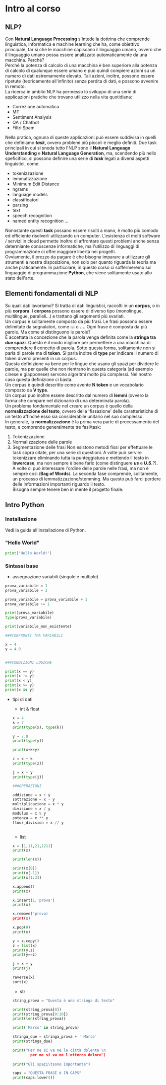 # Intro al corso

## NLP?

Con **Natural Language Processing** s'intede la dottrina che comprende linguistica, informatica e machine learning che ha, come obiettivo principale, far sì che le macchine capiscano il linguaggio umano, ovvero che il linguaggio umano possa essere analizzato automaticamente da una macchina. Perché?\
Perché la potenza di calcolo di una macchina è ben superiore alla potenza di calcolo di qualunque essere umano e può quindi compiere azioni su un numero di dati estremamente elevato. Tali azioni, inoltre, possono essere ripetute (teoricamente all'infinito) senza perdita di dati, e possono avvenire in remoto. \
La ricerca in ambito NLP ha permesso lo sviluppo di una serie di applicazioni pratiche che trovano utilizzo nella vita quotidiana:

- Correzione automatica
- MT
- Sentiment Analysis
- QA / Chatbot
- Filtri Spam

Nella pratica, ognuna di queste applicazioni può essere suddivisa in quelli che definiamo ***task***, ovvero problemi più piccoli e meglio definiti. Due task principali in cui si snoda tutto l'NLP sono il **Natural Language Understanding** e **Natural Language Generation**, ma, scendendo più nello speficifico, si possono definire una serie di ***task*** legati a diversi aspetti linguistici, come:

- tokenizzazione
- lemmatizzazione
- Minimum Edit Distance
- ngrams
- language models
- classificatori
- parsing
- text
- speech recognition
- named entity recognition
...

Nonostante questi **task** possano essere risolti a mano, è molto più comodo ed efficiente risolverli utilizzando un computer. L'esistenza di molti software / servizi in cloud permette inoltre di affrontare questi problemi anche senza determiante conoscenze informatiche, ma l'utilizzo di linguaggi di programmazione ci offre maggiore libertà nei progetti. \
Ovviamente, il prezzo da pagare è che bisogna imparare a utilizzare gli strumenti a nostra disposizione, non solo per quanto riguarda la teoria ma anche praticamente. In particolare, in questo corso ci soffermeremo sul linguaggio di programmazione **Python**, che viene solitamente usato allo stato dell'arte.

## Elementi fondamentali di NLP

Su quali dati lavoriamo? Si tratta di dati linguistici, raccolti in un **corpus**, o in più **corpora**. I **corpora** possono essere di diverso tipo (monolingue, multilingue, paralleli...) e trattano gli argomenti più svariati. \
Un corpus è solitamente composto da più frasi. Le frasi possono essere delimitate da segnalatori, come **<s>...</s>** o **<START>...<FINISH>**. Ogni frase è composta da più parole. Ma come si distinguono le parole? \
È accettata la concezione che la parola venga definita come la **stringa tra due spazi**. Questo è il modo migliore per permettere a una macchina di comprendere il concetto di parola. Sotto questa forma, solitamente non si parla di parole ma di **token**. Si parla inoltre di **type** per indicare il numero di token diversi presenti in un corpus. \
Questa definizione va bene per le lingue che usano gli spazi per dividere le parole, ma per quelle che non rientrano in questa categoria (ad esempio cinese e giapponese) servono algoritmi molto più complessi. Nel nostro caso questa definizione ci basta. \
Un corpus è quindi descritto come avente **N token** e un vocabolario composto da **V type**.\
Un corpus può inoltre essere descritto dal numero di **lemmi** (ovvero la forma che compare nel dizionario di una determinata parola). \
Un problema fondamentale nel creare un corpus è quello della **normalizzazione del testo**, ovvero della 'fissazione' delle caratteristiche di un testo affinché esso sia considerabile unitario nel suo complesso. \
  In generale, la **normalizzazione** è la prima vera parte di processamento del testo, e comprende generalmente tre fasi/task:
  1. Tokenizzazione
  2. Normalizzazione delle parole
  3. Segmentazione delle frasi
 Non esistono metodi fissi per effettuare le task sopra citate, per una serie di questioni. A volte può servire tokenizzare eliminando tutta la punteggiatura e mettendo il testo in **lowercase**, ma non sempre è bene farlo (come distinguere ***us*** e ***U.S.***?). A volte ci può interessare l'ordine delle parole nelle frasi, ma non è sempre così (**Bag of Words**). La seconda fase comprende, solitamente, un processo di lemmatizzazione/stemming. Ma questo può farci perdere delle informazioni importanti riguardo il testo. \
  Bisogna sempre tenere ben in mente il progetto finale.
  
## Intro Python

### Installazione

Vedi la guida all'installazione di Python.

### "Hello World"

```python
print('Hello World!')
```

### Sintassi base
- assegnazione variabili (singole e multiple)
```python
prova_variabile = 1
prova_variabile = 2

prova_variabile = prova_variabile + 1
prova_variabile += 1

print(prova_variabile)
type(prova_variabile)

print(variabile_non_esistente)

###CONFRONTI TRA VARIABILI

x = 4
y = 4.0


###CONDIZIONI LOGICHE

print(x == y)
print(x != y)
print(x < y)
print(x >= y)
print(x is y)

```

- tipi di dati
  - int & float
  ```python
  x = 4
  k = 7
  print(type(x), type(k))
  
  y = 7.8
  print(type(y))
  
  print(x+k+y)
  
  z = x + k
  print(type(z))
  
  j = x + y
  print(type(j))
  
  ###OPERAZIONI
  
  addizione = x + y
  sottrazione = x - y
  moltiplicazione = x * y
  divisione = x / y
  modulus = x % y
  potenza = x ** y
  floor_division = x // y
    
  ```
  - list
  
   ```python
   x = [1,11,21,1211]
   print(x)
   
   print(len(x))
   
   print(x[0])
   print(x[-1])
   print(x[1:3])
   
   x.append()
   print(x)
   
   x.insert(1,'prova')
   print(x)
   
   x.remove('prova)
   print(x)
   
   x.pop(0)
   print(x)
   
   y = x.copy()
   z = list(x)
   print(y,z)
   print(y==z)
   
   j = x + y
   print(j)
   
   reverse(x)
   sort(x)

   ```
  - str
  ```python
  string_prova = "Questa è una stringa di testo"

  print(string_prova[0])
  print(string_prova[0:10])
  print(len(string_prova))
  
  print('Marco' in string_prova)
  
  stringa_due = stringa_prova + ' Marco'
  print(stringa_due)
  
  print("Per me si va ne la città dolente \n
          per me si va ne l'etterno dolore")
   
  print("Gli spazi\tsono importante") 
  
  caps = "QUESTA FRASE è IN CAPS"
  print(caps.lower())
  
  ```

